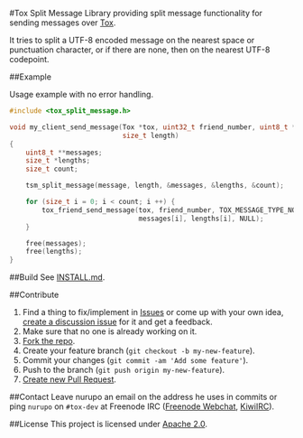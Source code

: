 #Tox Split Message
Library providing split message functionality for sending messages over [Tox](https://tox.chat/).

It tries to split a UTF-8 encoded message on the nearest space or punctuation character, or if there are none, then on the nearest UTF-8 codepoint.

##Example

Usage example with no error handling.

```C
#include <tox_split_message.h>

void my_client_send_message(Tox *tox, uint32_t friend_number, uint8_t *message,
                            size_t length)
{
    uint8_t **messages;
    size_t *lengths;
    size_t count;

    tsm_split_message(message, length, &messages, &lengths, &count);

    for (size_t i = 0; i < count; i ++) {
        tox_friend_send_message(tox, friend_number, TOX_MESSAGE_TYPE_NORMAL,
                                messages[i], lengths[i], NULL);
    }

    free(messages);
    free(lengths);
}
```

##Build
See [INSTALL.md](INSTALL.md).

##Contribute
1. Find a thing to fix/implement in [Issues](issues?direction=desc&sort=created&state=open) or come up with your own idea, [create a discussion issue](issues/new) for it and get a feedback.
2. Make sure that no one is already working on it.
3. [Fork the repo](https://help.github.com/articles/fork-a-repo).
4. Create your feature branch (`git checkout -b my-new-feature`).
5. Commit your changes (`git commit -am 'Add some feature'`).
6. Push to the branch (`git push origin my-new-feature`).
7. [Create new Pull Request](https://help.github.com/articles/using-pull-requests).

##Contact
Leave nurupo an email on the address he uses in commits or ping `nurupo` on `#tox-dev` at Freenode IRC ([Freenode Webchat](https://webchat.freenode.net/?channels=#tox-dev), [KiwiIRC](https://kiwiirc.com/client/chat.freenode.net/?theme=basic#tox-dev)).

##License
This project is licensed under [Apache 2.0](LICENSE).

